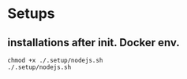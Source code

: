 # Setups

## installations after init. Docker env.

```shell
chmod +x ./.setup/nodejs.sh
./.setup/nodejs.sh
```